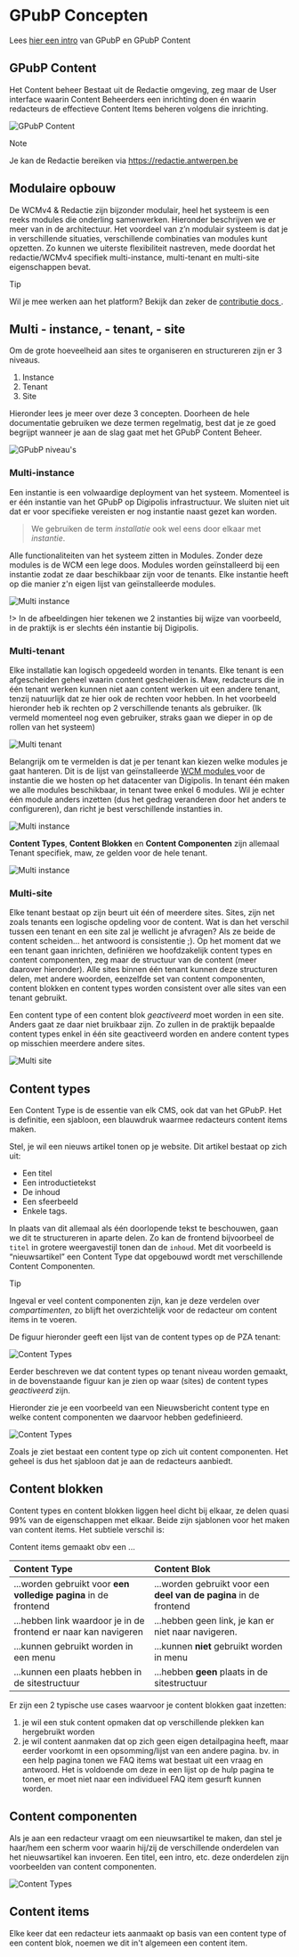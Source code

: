 # GPubP Concepten 

Lees [hier een intro](/content/gpubp.md) van GPubP en GPubP Content

## GPubP Content

Het Content beheer Bestaat uit de Redactie omgeving, zeg maar de User interface waarin Content Beheerders een inrichting doen én waarin redacteurs de effectieve Content Items beheren volgens die inrichting.

![GPubP Content](../assets/gpubp-content.jpg)

> [!note]
> Je kan de Redactie bereiken via [https://redactie.antwerpen.be <i class="fa-solid fa-xs fa-arrow-up-right-from-square"></i>](https://redactie.antwerpen.be ':target="_blank"')

## Modulaire opbouw

De WCMv4 & Redactie zijn bijzonder modulair, heel het systeem is een reeks modules die onderling samenwerken. Hieronder beschrijven we er meer van in de architectuur. Het voordeel van z’n modulair systeem is dat je in verschillende situaties, verschillende combinaties van modules kunt opzetten. Zo kunnen we uiterste flexibiliteit nastreven, mede doordat het redactie/WCMv4 specifiek multi-instance, multi-tenant en multi-site eigenschappen bevat.

> [!tip]
> Wil je mee werken aan het platform? Bekijk dan zeker de [contributie docs <i class="fa-solid fa-xs fa-arrow-up-right-from-square"></i>](https://gpubp.github.io/docs_wcm_contributor/#/ ':target="_blank"').

## Multi - instance, - tenant, - site

Om de grote hoeveelheid aan sites te organiseren en structureren zijn er 3 niveaus. 

1. Instance
2. Tenant
3. Site

Hieronder lees je meer over deze 3 concepten. Doorheen de hele documentatie gebruiken we deze termen regelmatig, best dat je ze goed begrijpt wanneer je aan de slag gaat met het GPubP Content Beheer.

![GPubP niveau's](../assets/gpubp-basisbegrippen-instance.png)

### Multi-instance

Een instantie is een volwaardige deployment van het systeem. Momenteel is er één instantie van het GPubP op Digipolis infrastructuur. We sluiten niet uit dat er voor specifieke vereisten er nog instantie naast gezet kan worden. 

> We gebruiken de term *installatie* ook wel eens door elkaar met *instantie*.

Alle functionaliteiten van het systeem zitten in Modules. Zonder deze modules is de WCM een lege doos. Modules worden geïnstalleerd bij een instantie zodat ze daar beschikbaar zijn voor de tenants. Elke instantie heeft op die manier z'n eigen lijst van geïnstalleerde modules.

![Multi instance](../assets/gpubp-basisbegrippen-modules.png)

!> In de afbeeldingen hier tekenen we 2 instanties bij wijze van voorbeeld, in de praktijk is er slechts één instantie bij Digipolis.

### Multi-tenant

Elke installatie kan logisch opgedeeld worden in tenants. Elke tenant is een afgescheiden geheel waarin content gescheiden is. Maw, redacteurs die in één tenant werken kunnen niet aan content werken uit een andere tenant, tenzij natuurlijk dat ze hier ook de rechten voor hebben. In het voorbeeld hieronder heb ik rechten op 2 verschillende tenants als gebruiker. (Ik vermeld momenteel nog even gebruiker, straks gaan we dieper in op de rollen van het systeem)

![Multi tenant](../assets/gpubp-multi-tenant.jpg)

Belangrijk om te vermelden is dat je per tenant kan kiezen welke modules je gaat hanteren. Dit is de lijst van geïnstalleerde [WCM modules <i class="fa-solid fa-xs fa-arrow-up-right-from-square"></i>](https://gpubp.github.io/docs_wcm_contributor/#/content/wcm-modules ':target="_blank"') voor de instantie die we hosten op het datacenter van Digipolis. In tenant één maken we alle modules beschikbaar, in tenant twee enkel 6 modules. Wil je echter één module anders inzetten (dus het gedrag veranderen door het anders te configureren), dan richt je best verschillende instanties in.

![Multi instance](../assets/gpubp-basisbegrippen-modules-per-tenant.png)

**Content Types**, **Content Blokken** en **Content Componenten** zijn allemaal Tenant specifiek, maw, ze gelden voor de hele tenant.

![Multi instance](../assets/gpubp-basisbegrippen-content-types.png)

### Multi-site

Elke tenant bestaat op zijn beurt uit één of meerdere sites. Sites, zijn net zoals tenants een logische opdeling voor de content. Wat is dan het verschil tussen een tenant en een site zal je wellicht je afvragen? Als ze beide de content scheiden… het antwoord is consistentie ;). Op het moment dat we een tenant gaan inrichten, definiëren we hoofdzakelijk content types en content componenten, zeg maar de structuur van de content (meer daarover hieronder). Alle sites binnen één tenant kunnen deze structuren delen, met andere woorden, eenzelfde set van content componenten, content blokken en content types worden consistent over alle sites van een tenant gebruikt. 

Een content type of een content blok *geactiveerd* moet worden in een site. Anders gaat ze daar niet bruikbaar zijn. Zo zullen in de praktijk bepaalde content types enkel in één site geactiveerd worden en andere content types op misschien meerdere andere sites.

![Multi site](../assets/gpubp-basisbegrippen-sites.png)

## Content types

Een Content Type is de essentie van elk CMS, ook dat van het GPubP. Het is definitie, een sjabloon, een blauwdruk waarmee redacteurs content items maken. 

Stel, je wil een nieuws artikel tonen op je website. Dit artikel bestaat op zich uit:

* Een titel
* Een introductietekst
* De inhoud
* Een sfeerbeeld
* Enkele tags.

In plaats van dit allemaal als één doorlopende tekst te beschouwen, gaan we dit te structureren in aparte delen. Zo kan de frontend bijvoorbeel de <code>titel</code> in grotere weergavestijl tonen dan de <code>inhoud</code>. Met dit voorbeeld is “nieuwsartikel” een Content Type dat opgebouwd wordt met verschillende Content Componenten. 

> [!Tip] 
> Ingeval er veel content componenten zijn, kan je deze verdelen over *compartimenten*, zo blijft het overzichtelijk voor de redacteur om content items in te voeren.

De figuur hieronder geeft een lijst van de content types op de PZA tenant:

![Content Types](../assets/gpubp-content-types.jpg)

Eerder beschreven we dat content types op tenant niveau worden gemaakt, in de bovenstaande figuur kan je zien op waar (sites) de content types *geactiveerd* zijn.

Hieronder zie je een voorbeeld van een Nieuwsbericht content type en welke content componenten we daarvoor hebben gedefinieerd.

![Content Types](../assets/gpubp-content-type.jpg)

Zoals je ziet bestaat een content type op zich uit content componenten. Het geheel is dus het sjabloon dat je aan de redacteurs aanbiedt.

## Content blokken

Content types en content blokken liggen heel dicht bij elkaar, ze delen quasi 99% van de eigenschappen met elkaar. Beide zijn sjablonen voor het maken van content items. Het subtiele verschil is:

Content items gemaakt obv een ...

| Content Type                                                    | Content Blok                                                      |
|:----------------------------------------------------------------|:------------------------------------------------------------------|
| ...worden gebruikt voor **een volledige pagina** in de frontend | ...worden gebruikt voor een **deel van de pagina** in de frontend |
| ...hebben link waardoor je in de frontend er naar kan navigeren | ...hebben geen link, je kan er niet naar navigeren.               |
| ...kunnen gebruikt worden in een menu                           | ...kunnen **niet** gebruikt worden in menu                        |
| ...kunnen een plaats hebben in de sitestructuur                 | ...hebben **geen** plaats in de sitestructuur                     |

Er zijn een 2 typische use cases waarvoor je content blokken gaat inzetten:

1. je wil een stuk content opmaken dat op verschillende plekken kan hergebruikt worden
2. je wil content aanmaken dat op zich geen eigen detailpagina heeft, maar eerder voorkomt in een opsomming/lijst van een andere pagina. 
   bv. in een help pagina tonen we FAQ items wat bestaat uit een vraag en antwoord. Het is voldoende om deze in een lijst op de hulp pagina te tonen, er moet niet naar een individueel FAQ item gesurft kunnen worden.

## Content componenten

Als je aan een redacteur vraagt om een nieuwsartikel te maken, dan stel je haar/hem een scherm voor waarin hij/zij de verschillende onderdelen van het nieuwsartikel kan invoeren. Een titel, een intro, etc. deze onderdelen zijn voorbeelden van content componenten.

![Content Types](../assets/gpubp-content-componenten.jpg)

## Content items

Elke keer dat een redacteur iets aanmaakt op basis van een content type of een content blok, noemen we dit in't algemeen een content item.